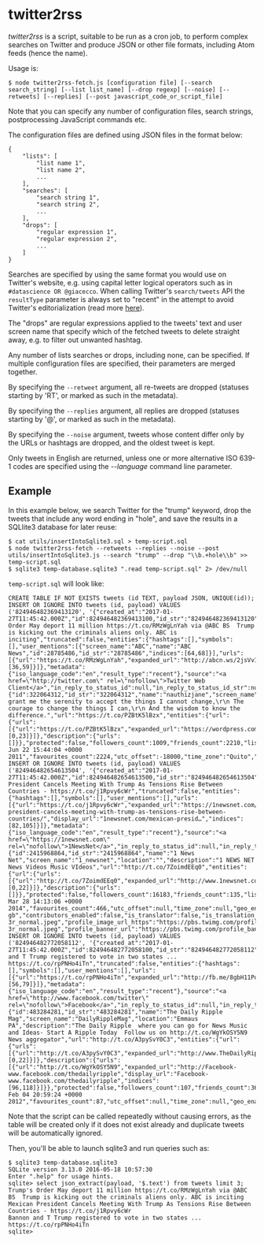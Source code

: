 twitter2rss
===========

_twitter2rss_ is a script, suitable to be run as a cron job, to perform complex searches on Twitter and produce JSON or other file formats, including Atom feeds (hence the name).

Usage is:

```
$ node twitter2rss-fetch.js [configuration file] [--search search_string] [--list list_name] [--drop regexp] [--noise] [--retweets] [--replies] [--post javascript_code_or_script_file]
```

Note that you can specify any number of configuration files, search strings, postprocessing JavaScript commands etc.

The configuration files are defined using JSON files in the format below:

```
{
    "lists": [
        "list name 1",
        "list name 2",
        ...
    ],
    "searches": [
        "search string 1",
        "search string 2",
        ...
    ],
    "drops": [
        "regular expression 1",
        "regular expression 2",
        ...
    ]
}
```

Searches are specified by using the same format you would use on Twitter's website, e.g. using capital letter logical operators such as in ```#datascience OR @giacecco```. When calling Twitter's ```search/tweets``` API the ```resultType``` parameter is always set to "recent" in the attempt to avoid Twitter's editorialization (read more [here](https://dev.twitter.com/rest/reference/get/search/tweets)).

The "drops" are regular expressions applied to the tweets' text and user screen name that specify which of the fetched tweets to delete straight away, e.g. to filter out unwanted hashtag.

Any number of lists searches or drops, including none, can be specified. If multiple configuration files are specified, their parameters are merged together.

By specifying the ```--retweet``` argument, all re-tweets are dropped (statuses starting by 'RT', or marked as such in the metadata).

By specifying the ```--replies``` argument, all replies are dropped (statuses starting by '@', or marked as such in the metadata).

By specifying the ```--noise``` argument, tweets whose content differ only by the URLs or hashtags are dropped, and the oldest tweet is kept.

Only tweets in English are returned, unless one or more alternative ISO 639-1 codes are specified using the _--language_ command line parameter.

## Example

In this example below, we search Twitter for the "trump" keyword, drop the tweets that include any word ending in "hole", and save the results in a SQLlite3 database for later reuse:

```
$ cat utils/insertIntoSqlite3.sql > temp-script.sql
$ node twitter2rss-fetch --retweets --replies --noise --post utils/insertIntoSqlite3.js --search "trump" --drop "\\b.+hole\\b" >> temp-script.sql
$ sqlite3 temp-database.sqlite3 ".read temp-script.sql" 2> /dev/null
```

```temp-script.sql``` will look like:

```
CREATE TABLE IF NOT EXISTS tweets (id TEXT, payload JSON, UNIQUE(id));
INSERT OR IGNORE INTO tweets (id, payload) VALUES ('824946482369413120', '{"created_at":"2017-01-27T11:45:42.000Z","id":824946482369413100,"id_str":"824946482369413120","text":"Trump''s Order May deport 11 million https://t.co/RMzWgLnYah via @ABC BS  Trump is kicking out the criminals aliens only. ABC is inciting","truncated":false,"entities":{"hashtags":[],"symbols":[],"user_mentions":[{"screen_name":"ABC","name":"ABC News","id":28785486,"id_str":"28785486","indices":[64,68]}],"urls":[{"url":"https://t.co/RMzWgLnYah","expanded_url":"http://abcn.ws/2jsVv1U","display_url":"abcn.ws/2jsVv1U","indices":[36,59]}]},"metadata":{"iso_language_code":"en","result_type":"recent"},"source":"<a href=\"http://twitter.com\" rel=\"nofollow\">Twitter Web Client</a>","in_reply_to_status_id":null,"in_reply_to_status_id_str":null,"in_reply_to_user_id":null,"in_reply_to_user_id_str":null,"in_reply_to_screen_name":null,"user":{"id":322064312,"id_str":"322064312","name":"nauthizjane","screen_name":"nauthizjane","location":"Florida","description":"God, grant me the serenity to accept the things I cannot change,\r\n The courage to change the things I can,\r\n And the wisdom to know the difference.","url":"https://t.co/PZBtK5lBzx","entities":{"url":{"urls":[{"url":"https://t.co/PZBtK5lBzx","expanded_url":"https://wordpress.com/stats/ifiwerepresidentiwould.wordpress.com","display_url":"wordpress.com/stats/ifiwerep…","indices":[0,23]}]},"description":{"urls":[]}},"protected":false,"followers_count":1009,"friends_count":2210,"listed_count":23,"created_at":"Wed Jun 22 15:44:04 +0000 2011","favourites_count":2224,"utc_offset":-18000,"time_zone":"Quito","geo_enabled":false,"verified":false,"statuses_count":30900,"lang":"en","contributors_enabled":false,"is_translator":false,"is_translation_enabled":false,"profile_background_color":"ACB800","profile_background_image_url":"http://pbs.twimg.com/profile_background_images/569994144844505088/rXWsR5km.jpeg","profile_background_image_url_https":"https://pbs.twimg.com/profile_background_images/569994144844505088/rXWsR5km.jpeg","profile_background_tile":true,"profile_image_url":"http://pbs.twimg.com/profile_images/418753763667476481/LOhf2yuk_normal.jpeg","profile_image_url_https":"https://pbs.twimg.com/profile_images/418753763667476481/LOhf2yuk_normal.jpeg","profile_banner_url":"https://pbs.twimg.com/profile_banners/322064312/1479251348","profile_link_color":"B80062","profile_sidebar_border_color":"000000","profile_sidebar_fill_color":"95E8EC","profile_text_color":"3C3940","profile_use_background_image":true,"has_extended_profile":false,"default_profile":false,"default_profile_image":false,"following":false,"follow_request_sent":false,"notifications":false,"translator_type":"none"},"geo":null,"coordinates":null,"place":null,"contributors":null,"is_quote_status":false,"retweet_count":0,"favorite_count":0,"favorited":false,"retweeted":false,"possibly_sensitive":false,"lang":"en"}');
INSERT OR IGNORE INTO tweets (id, payload) VALUES ('824946482654613504', '{"created_at":"2017-01-27T11:45:42.000Z","id":824946482654613500,"id_str":"824946482654613504","text":"Mexican President Cancels Meeting With Trump As Tensions Rise Between Countries - https://t.co/j1Rpvy6cWr","truncated":false,"entities":{"hashtags":[],"symbols":[],"user_mentions":[],"urls":[{"url":"https://t.co/j1Rpvy6cWr","expanded_url":"https://1newsnet.com/mexican-president-cancels-meeting-with-trump-as-tensions-rise-between-countries/","display_url":"1newsnet.com/mexican-presid…","indices":[82,105]}]},"metadata":{"iso_language_code":"en","result_type":"recent"},"source":"<a href=\"https://1newsnet.com\" rel=\"nofollow\">1NewsNet</a>","in_reply_to_status_id":null,"in_reply_to_status_id_str":null,"in_reply_to_user_id":null,"in_reply_to_user_id_str":null,"in_reply_to_screen_name":null,"user":{"id":2415968864,"id_str":"2415968864","name":"1 News Net","screen_name":"1_newsnet","location":"","description":"1 NEWS NET News Videos Music VIdeos","url":"http://t.co/7ZoimdEEq0","entities":{"url":{"urls":[{"url":"http://t.co/7ZoimdEEq0","expanded_url":"http://www.1newsnet.com","display_url":"1newsnet.com","indices":[0,22]}]},"description":{"urls":[]}},"protected":false,"followers_count":16183,"friends_count":135,"listed_count":43,"created_at":"Fri Mar 28 14:13:06 +0000 2014","favourites_count":466,"utc_offset":null,"time_zone":null,"geo_enabled":false,"verified":false,"statuses_count":21594,"lang":"en-gb","contributors_enabled":false,"is_translator":false,"is_translation_enabled":false,"profile_background_color":"131516","profile_background_image_url":"http://abs.twimg.com/images/themes/theme14/bg.gif","profile_background_image_url_https":"https://abs.twimg.com/images/themes/theme14/bg.gif","profile_background_tile":true,"profile_image_url":"http://pbs.twimg.com/profile_images/475296454257291264/Uj3aJ-3r_normal.jpeg","profile_image_url_https":"https://pbs.twimg.com/profile_images/475296454257291264/Uj3aJ-3r_normal.jpeg","profile_banner_url":"https://pbs.twimg.com/profile_banners/2415968864/1482861042","profile_link_color":"009999","profile_sidebar_border_color":"EEEEEE","profile_sidebar_fill_color":"EFEFEF","profile_text_color":"333333","profile_use_background_image":true,"has_extended_profile":false,"default_profile":false,"default_profile_image":false,"following":false,"follow_request_sent":false,"notifications":false,"translator_type":"none"},"geo":null,"coordinates":null,"place":null,"contributors":null,"is_quote_status":false,"retweet_count":0,"favorite_count":0,"favorited":false,"retweeted":false,"possibly_sensitive":false,"lang":"en"}');
INSERT OR IGNORE INTO tweets (id, payload) VALUES ('824946482772058112', '{"created_at":"2017-01-27T11:45:42.000Z","id":824946482772058100,"id_str":"824946482772058112","text":"Bannon and T Trump registered to vote in two states ... https://t.co/rpPNHo4iTn","truncated":false,"entities":{"hashtags":[],"symbols":[],"user_mentions":[],"urls":[{"url":"https://t.co/rpPNHo4iTn","expanded_url":"http://fb.me/8gbH11PqV","display_url":"fb.me/8gbH11PqV","indices":[56,79]}]},"metadata":{"iso_language_code":"en","result_type":"recent"},"source":"<a href=\"http://www.facebook.com/twitter\" rel=\"nofollow\">Facebook</a>","in_reply_to_status_id":null,"in_reply_to_status_id_str":null,"in_reply_to_user_id":null,"in_reply_to_user_id_str":null,"in_reply_to_screen_name":null,"user":{"id":483284281,"id_str":"483284281","name":"The Daily Ripple Mag","screen_name":"DailyRippleMag","location":"Emmaus PA","description":"The Daily Ripple  where you can go for News Music and Ideas- Start A Ripple Today  Follow us on http://t.co/WgYkOSY5N9 News aggregator","url":"http://t.co/A3pySvY0C3","entities":{"url":{"urls":[{"url":"http://t.co/A3pySvY0C3","expanded_url":"http://www.TheDailyRipple.org","display_url":"TheDailyRipple.org","indices":[0,22]}]},"description":{"urls":[{"url":"http://t.co/WgYkOSY5N9","expanded_url":"http://Facebook-www.facebook.com/thedailyripple","display_url":"Facebook-www.facebook.com/thedailyripple","indices":[96,118]}]}},"protected":false,"followers_count":107,"friends_count":361,"listed_count":11,"created_at":"Sat Feb 04 20:59:24 +0000 2012","favourites_count":87,"utc_offset":null,"time_zone":null,"geo_enabled":true,"verified":false,"statuses_count":12334,"lang":"en","contributors_enabled":false,"is_translator":false,"is_translation_enabled":false,"profile_background_color":"DBE9ED","profile_background_image_url":"http://pbs.twimg.com/profile_background_images/417351272/thedailyripplelogo100.jpg","profile_background_image_url_https":"https://pbs.twimg.com/profile_background_images/417351272/thedailyripplelogo100.jpg","profile_background_tile":true,"profile_image_url":"http://pbs.twimg.com/profile_images/548187068447199233/UJ3DW2WJ_normal.jpeg","profile_image_url_https":"https://pbs.twimg.com/profile_images/548187068447199233/UJ3DW2WJ_normal.jpeg","profile_banner_url":"https://pbs.twimg.com/profile_banners/483284281/1422728013","profile_link_color":"CC3366","profile_sidebar_border_color":"C0DEED","profile_sidebar_fill_color":"DDEEF6","profile_text_color":"333333","profile_use_background_image":true,"has_extended_profile":false,"default_profile":false,"default_profile_image":false,"following":false,"follow_request_sent":false,"notifications":false,"translator_type":"none"},"geo":null,"coordinates":null,"place":null,"contributors":null,"is_quote_status":false,"retweet_count":0,"favorite_count":0,"favorited":false,"retweeted":false,"possibly_sensitive":false,"lang":"en"}');
```

Note that the script can be called repeatedly without causing errors, as the table will be created only if it does not exist already and duplicate tweets will be automatically ignored.

Then, you'll be able to launch sqlite3 and run queries such as:

```
$ sqlite3 temp-database.sqlite3
SQLite version 3.13.0 2016-05-18 10:57:30
Enter ".help" for usage hints.
sqlite> select json_extract(payload, '$.text') from tweets limit 3;
Trump's Order May deport 11 million https://t.co/RMzWgLnYah via @ABC BS  Trump is kicking out the criminals aliens only. ABC is inciting
Mexican President Cancels Meeting With Trump As Tensions Rise Between Countries - https://t.co/j1Rpvy6cWr
Bannon and T Trump registered to vote in two states ... https://t.co/rpPNHo4iTn
sqlite>
```

